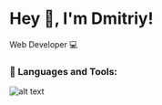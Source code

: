# Hey 👋, I'm Dmitriy!

Web Developer 💻

### 🔨 Languages and Tools:

![alt text](/img/j.png)

<br>


